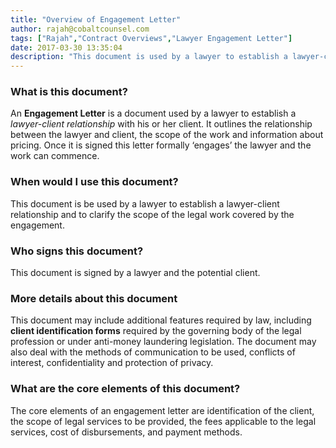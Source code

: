 ```yaml
---
title: "Overview of Engagement Letter"
author: rajah@cobaltcounsel.com
tags: ["Rajah","Contract Overviews","Lawyer Engagement Letter"]
date: 2017-03-30 13:35:04
description: "This document is used by a lawyer to establish a lawyer-client relationship with his or her client. It outlines the relationship between the lawyer and client, the scope of the work and information about pricing."
---
```



 

### What is this document?
An **Engagement Letter** is a document used by a lawyer to establish a *lawyer-client relationship* with his or her client. It outlines the relationship between the lawyer and client, the scope of the work and information about pricing. Once it is signed this letter formally ‘engages’ the lawyer and the work can commence.  

 

### When would I use this document?
This document is be used by a lawyer to establish a lawyer-client relationship and to clarify the scope of the legal work covered by the engagement. 

 

### Who signs this document?
This document is signed by a lawyer and the potential client. 

 

### More details about this document
This document may include additional features required by law, including **client identification forms** required by the governing body of the legal profession or under anti-money laundering legislation. The document may also deal with the methods of communication to be used, conflicts of interest, confidentiality and protection of privacy.

 

### What are the core elements of this document?
The core elements of an engagement letter are identification of the client, the scope of legal services to be provided, the fees applicable to the legal services, cost of disbursements, and payment methods.
